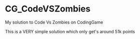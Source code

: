 # CG_CodeVSZombies
My solution to Code Vs Zombies on CodingGame

This is a VERY simple solution which only get's around 51k points
